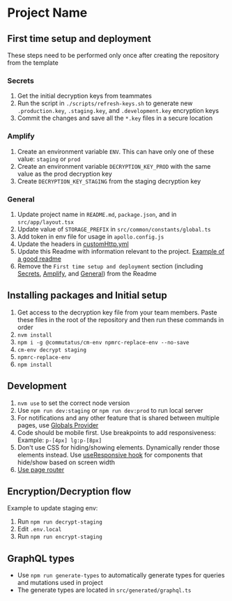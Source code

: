 # Project Name

## First time setup and deployment

These steps need to be performed only once after creating the repository from the template

### Secrets
1. Get the initial decryption keys from teammates
2. Run the script in `./scripts/refresh-keys.sh` to generate new `.production.key`, `.staging.key`, and `.development.key` encryption keys
3. Commit the changes and save all the `*.key` files in a secure location

### Amplify
1. Create an environment variable `ENV`. This can have only one of these value: `staging` or `prod`
2. Create an environment variable `DECRYPTION_KEY_PROD` with the same value as the prod decryption key
3. Create `DECRYPTION_KEY_STAGING` from the staging decryption key

### General
1. Update project name in `README.md`, `package.json`, and in `src/app/layout.tsx`
2. Update value of `STORAGE_PREFIX` in `src/common/constants/global.ts`
3. Add token in env file for usage in `apollo.config.js`
4. Update the headers in [customHttp.yml](customHttp.yml)
5. Update this Readme with information relevant to the project. [Example of a good readme](https://github.com/commutatus/awesome?tab=readme-ov-file#awesome)
6. Remove the `First time setup and deployment` section (including [Secrets](#secrets), [Amplify](#amplify), and [General](#general)) from the Readme

## Installing packages and Initial setup
1. Get access to the decryption key file from your team members. Paste these files in the root of the repository and then run these commands in order
2. `nvm install`
3. `npm i -g @commutatus/cm-env npmrc-replace-env --no-save`
4. `cm-env decrypt staging`
5. `npmrc-replace-env`
6. `npm install`

## Development
1. `nvm use` to set the correct node version
2. Use `npm run dev:staging` or `npm run dev:prod` to run local server
3. For notifications and any other feature that is shared between multiple pages, use [Globals Provider](src/common/context/globals/globals-provider.tsx)
4. Code should be mobile first. Use breakpoints to add responsiveness: Example: `p-[4px] lg:p-[8px]`
5. Don't use CSS for hiding/showing elements. Dynamically render those elements instead. Use [useResponsive hook](src/common/hooks/useResponsive.tsx) for components that hide/show based on screen width
6. [Use page router](https://ant.design/docs/react/v5-for-19)


## Encryption/Decryption flow
Example to update staging env:
1. Run `npm run decrypt-staging`
2. Edit `.env.local`
3. Run `npm run encrypt-staging`

## GraphQL types
- Use `npm run generate-types` to automatically generate types for queries and mutations used in project
- The generate types are located in `src/generated/graphql.ts`
